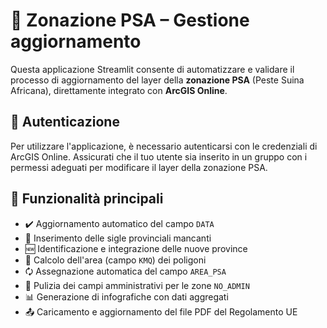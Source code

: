 # 🐗 Zonazione PSA – Gestione aggiornamento

Questa applicazione Streamlit consente di automatizzare e validare il processo di aggiornamento del layer della **zonazione PSA** (Peste Suina Africana), direttamente integrato con **ArcGIS Online**.

## 🔐 Autenticazione
Per utilizzare l'applicazione, è necessario autenticarsi con le credenziali di ArcGIS Online. Assicurati che il tuo utente sia inserito in un gruppo con i permessi adeguati per modificare il layer della zonazione PSA.

## 🔧 Funzionalità principali

- ✔️ Aggiornamento automatico del campo `DATA`
- 🧩 Inserimento delle sigle provinciali mancanti
- 🆕 Identificazione e integrazione delle nuove province
- 📏 Calcolo dell'area (campo `KMQ`) dei poligoni
- 🗘 Assegnazione automatica del campo `AREA_PSA`
- 🧹 Pulizia dei campi amministrativi per le zone `NO_ADMIN`
- 📊 Generazione di infografiche con dati aggregati
- 📤 Caricamento e aggiornamento del file PDF del Regolamento UE